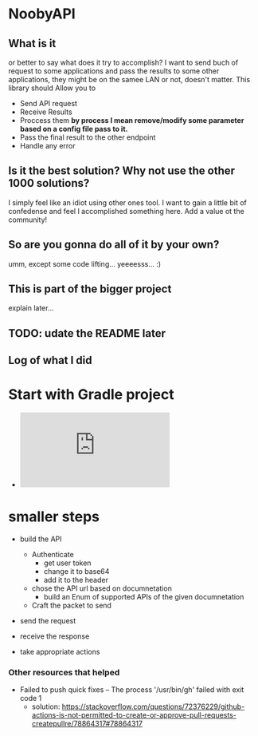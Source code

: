 # NoobyAPI

## What is it

or better to say what does it try to accomplish? I want to send buch of request to some applications and pass the results to some other applications, they might be on the samee LAN or not, doesn't matter.
This library should Allow you to

- Send API request
- Receive Results
- Proccess them **by process I mean remove/modify some parameter based on a config file pass to it.**
- Pass the final result to the other endpoint
- Handle any error

## Is it the best solution? Why not use the other 1000 solutions?

I simply feel like an idiot using other ones tool. I want to gain a little bit of confedense and feel I accomplished something here.
Add a value ot the community!

## So are you gonna do all of it by your own?

umm, except some code lifting... yeeeesss... :)

## This is part of the bigger project

explain later...

## TODO: udate the README later

## Log of what I did

# Start with Gradle project

- ![Starter Guide](https://docs.gradle.org/current/samples/sample_building_java_libraries.html)

# smaller steps

- build the API
  - Authenticate
    - get user token
    - change it to base64
    - add it to the header
  - chose the API url based on documnetation
    - build an Enum of supported APIs of the given documnetation
  - Craft the packet to send

- send the request
- receive the response
- take appropriate actions

### Other resources that helped

- Failed to push quick fixes – The process '/usr/bin/gh' failed with exit code 1
  - solution: <https://stackoverflow.com/questions/72376229/github-actions-is-not-permitted-to-create-or-approve-pull-requests-createpullre/78864317#78864317>
